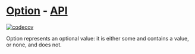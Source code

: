 # [Option](https://tscommon.github.io/monorepo/primitives/option) - [API](https://tscommon.github.io/monorepo/api/option/class/Option)

[![codecov](https://codecov.io/gh/tscommon/monorepo/graph/badge.svg?token=I222OQNV9L)](https://codecov.io/gh/tscommon/monorepo)

Option represents an optional value: it is either some and contains a value, or none, and does not.

